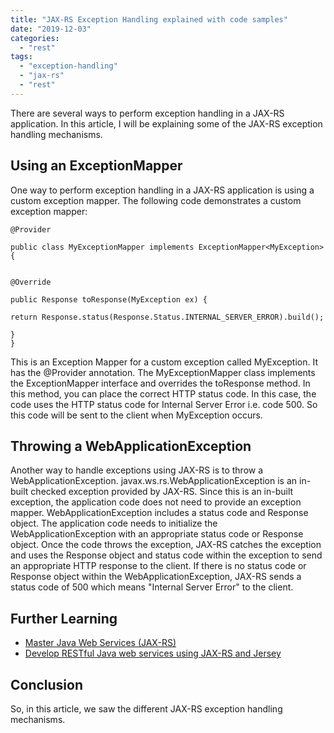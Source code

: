 ```yaml
---
title: "JAX-RS Exception Handling explained with code samples"
date: "2019-12-03"
categories: 
  - "rest"
tags: 
  - "exception-handling"
  - "jax-rs"
  - "rest"
---
```


There are several ways to perform exception handling in a JAX-RS application. In this article, I will be explaining some of the JAX-RS exception handling mechanisms.

## Using an ExceptionMapper

One way to perform exception handling in a JAX-RS application is using a custom exception mapper. The following code demonstrates a custom exception mapper:

```
@Provider

public class MyExceptionMapper implements ExceptionMapper<MyException>{


@Override

public Response toResponse(MyException ex) {

return Response.status(Response.Status.INTERNAL_SERVER_ERROR).build();

}
}
```
This is an Exception Mapper for a custom exception called MyException. It has the @Provider annotation. The MyExceptionMapper class implements the ExceptionMapper interface and overrides the toResponse method. In this method, you can place the correct HTTP status code. In this case, the code uses the HTTP status code for Internal Server Error i.e. code 500. So this code will be sent to the client when MyException occurs.

## Throwing a WebApplicationException

Another way to handle exceptions using JAX-RS is to throw a WebApplicationException. javax.ws.rs.WebApplicationException is an in-built checked exception provided by JAX-RS. Since this is an in-built exception, the application code does not need to provide an exception mapper. WebApplicationException includes a status code and Response object. The application code needs to initialize the WebApplicationException with an appropriate status code or Response object. Once the code throws the exception, JAX-RS catches the exception and uses the Response object and status code within the exception to send an appropriate HTTP response to the client. If there is no status code or Response object within the WebApplicationException, JAX-RS sends a status code of 500 which means "Internal Server Error" to the client.

## Further Learning

- [Master Java Web Services (JAX-RS)](https://click.linksynergy.com/deeplink?id=MnzIZAZNE5Y&mid=39197&murl=https%3A%2F%2Fwww.udemy.com%2Fcourse%2Frest-api-using-java%2F)
- [Develop RESTful Java web services using JAX-RS and Jersey](https://click.linksynergy.com/deeplink?id=MnzIZAZNE5Y&mid=39197&murl=https%3A%2F%2Fwww.udemy.com%2Fcourse%2Fdevelop-restful-java-web-services-using-jax-rs-and-jersey%2F)

## Conclusion

So, in this article, we saw the different JAX-RS exception handling mechanisms.
